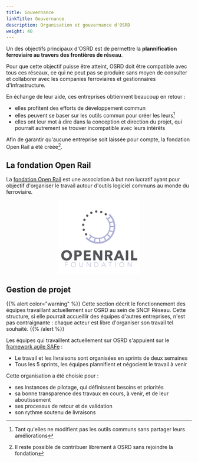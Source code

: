 ```yaml
---
title: Gouvernance
linkTitle: Gouvernance
description: Organisation et gouvernance d'OSRD
weight: 40
---
```


Un des objectifs principaux d'OSRD est de permettre la **plannification ferroviaire au travers des frontières de réseau**.

Pour que cette objectif puisse être atteint, OSRD doit être compatible avec tous ces réseaux, ce qui ne peut pas se produire sans moyen de consulter et collaborer avec les companies ferroviaires et gestionnaires d'infrastructure.

En échange de leur aide, ces entreprises obtiennent beaucoup en retour :
 - elles profitent des efforts de développement commun
 - elles peuvent se baser sur les outils commun pour créer les leurs[^license]
 - elles ont leur mot à dire dans la conception et direction du projet, qui pourrait autrement se trouver incompatible avec leurs intérêts

[^license]: Tant qu'elles ne modifient pas les outils communs sans partager leurs améliorations

Afin de garantir qu'aucune entreprise soit laissée pour compte, la fondation Open Rail a été créée[^contrib].

[^contrib]: Il reste possible de contribuer librement à OSRD sans rejoindre la fondation

## La fondation Open Rail

La [fondation Open Rail](https://openrailfoundation.gitlab.io/) est une association à but non lucratif ayant pour objectif d'organiser le travail autour d'outils logiciel communs au monde du ferroviaire.

<a href="https://openrailfoundation.gitlab.io/"><img class="marginauto" src="openrail_foundation_vector.png" alt="Fondation OpenRail"></a>

<style>
.marginauto {
	margin: 10px auto 20px;
	display: block;
	width:220px; 
	height:200px;
}
.marginauto:hover {
	filter: brightness(70%);
	transition: all 0.50s;
}
</style>


## Gestion de projet

{{% alert color="warning" %}}
Cette section décrit le fonctionnement des équipes travaillant actuellement sur OSRD au sein de SNCF Réseau.
Cette structure, si elle pourrait accueillir des équipes d'autres entreprises, n'est pas contraignante : chaque acteur est libre d'organiser son travail tel souhaité.
{{% /alert %}}

Les équipes qui travaillent actuellement sur OSRD s'appuient sur le [framework agile SAFe](https://en.wikipedia.org/wiki/Scaled_agile_framework) :
 - Le travail et les livraisons sont organisées en sprints de deux semaines
 - Tous les 5 sprints, les équipes plannifient et négocient le travail à venir

Cette organisation a été choisie pour :
 - ses instances de pilotage, qui définissent besoins et priorités
 - sa bonne transparence des travaux en cours, à venir, et de leur aboutissement
 - ses processus de retour et de validation
 - son rythme soutenu de livraisons
